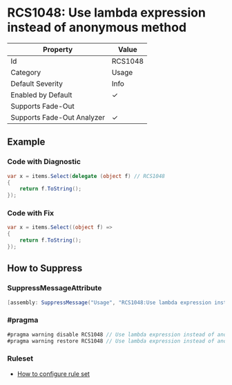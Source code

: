 # RCS1048: Use lambda expression instead of anonymous method

| Property | Value |
| -------- | ----- |
| Id | RCS1048 |
| Category | Usage |
| Default Severity | Info |
| Enabled by Default | &#x2713; |
| Supports Fade\-Out |  |
| Supports Fade\-Out Analyzer | &#x2713; |

## Example

### Code with Diagnostic

```csharp
var x = items.Select(delegate (object f) // RCS1048
{
    return f.ToString();
});
```

### Code with Fix

```csharp
var x = items.Select((object f) =>
{
    return f.ToString();
});
```

## How to Suppress

### SuppressMessageAttribute

```csharp
[assembly: SuppressMessage("Usage", "RCS1048:Use lambda expression instead of anonymous method.", Justification = "<Pending>")]
```

### \#pragma

```csharp
#pragma warning disable RCS1048 // Use lambda expression instead of anonymous method.
#pragma warning restore RCS1048 // Use lambda expression instead of anonymous method.
```

### Ruleset

* [How to configure rule set](../HowToConfigureAnalyzers.md)
